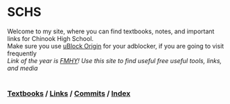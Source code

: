 # SCHS
Welcome to my site, where you can find textbooks, notes, and important links for Chinook High School. <br>
Make sure you use [uBlock Origin](https://ublockorigin.com/) for your adblocker, if you are going to visit frequently <br>
*Link of the year is [FMHY](https://fmhy.xyz/)! Use this site to find useful free useful tools, links, and media* <br>
<br>
### [Textbooks](https://github.com/iAsia1/schs/blob/main/schsbooks.md) / [Links](https://github.com/iAsia1/schs/blob/main/schslinks.md) / [Commits](https://github.com/iAsia1/schs/blob/main/schscommits.md) / [Index](https://github.com/iAsia1/schs/blob/main/index.md)


